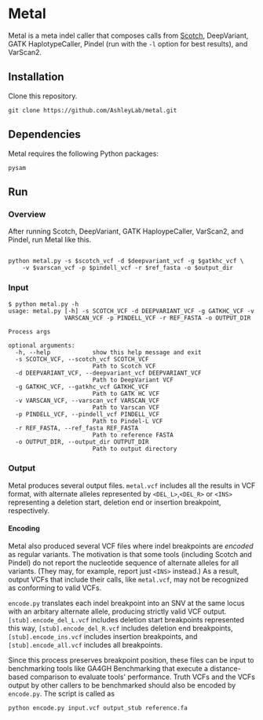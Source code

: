 # Metal

Metal is a meta indel caller that composes calls from [Scotch](https://github.com/AshleyLab/scotch), DeepVariant, GATK HaplotypeCaller, Pindel (run with the `-l` option for best results), and VarScan2. 

## Installation 

Clone this repository. 

```
git clone https://github.com/AshleyLab/metal.git
```

## Dependencies

Metal requires the following Python packages:
```
pysam
```

## Run

### Overview

After running Scotch, DeepVariant, GATK HaploypeCaller, VarScan2, and Pindel, run Metal like this. 

```

python metal.py -s $scotch_vcf -d $deepvariant_vcf -g $gatkhc_vcf \
	-v $varscan_vcf -p $pindell_vcf -r $ref_fasta -o $output_dir

```
### Input

```
$ python metal.py -h
usage: metal.py [-h] -s SCOTCH_VCF -d DEEPVARIANT_VCF -g GATKHC_VCF -v
                VARSCAN_VCF -p PINDELL_VCF -r REF_FASTA -o OUTPUT_DIR

Process args

optional arguments:
  -h, --help            show this help message and exit
  -s SCOTCH_VCF, --scotch_vcf SCOTCH_VCF
                        Path to Scotch VCF
  -d DEEPVARIANT_VCF, --deepvariant_vcf DEEPVARIANT_VCF
                        Path to DeepVariant VCF
  -g GATKHC_VCF, --gatkhc_vcf GATKHC_VCF
                        Path to GATK HC VCF
  -v VARSCAN_VCF, --varscan_vcf VARSCAN_VCF
                        Path to Varscan VCF
  -p PINDELL_VCF, --pindell_vcf PINDELL_VCF
                        Path to Pindel-L VCF
  -r REF_FASTA, --ref_fasta REF_FASTA
                        Path to reference FASTA
  -o OUTPUT_DIR, --output_dir OUTPUT_DIR
                        Path to output directory

```
### Output

Metal produces several output files. `metal.vcf` includes all the results in VCF format, with alternate alleles represented by `<DEL_L>`,`<DEL_R>` or `<INS>` representing a deletion start, deletion end or insertion breakpoint, respectively. 

#### Encoding

Metal also produced several VCF files where indel breakpoints are _encoded_ as regular variants. The motivation is that some tools (including Scotch and Pindel) do not report the nucleotide sequence of alternate alleles for all variants. (They may, for example, report just `<INS>` instead.) As a result, output VCFs that include their calls, like `metal.vcf`, may not be recognized as conforming to valid VCFs. 

`encode.py` translates each indel breakpoint into an SNV at the same locus with an arbitary alternate allele, producing strictly valid VCF output. `[stub].encode_del_L.vcf` includes deletion start breakpoints represented this way, `[stub].encode_del_R.vcf` includes deletion end breakpoints, `[stub].encode_ins.vcf` includes insertion breakpoints, and `[stub].encode_all.vcf` includes all breakpoints. 

Since this process preserves breakpoint position, these files can be input to benchmarking tools like GA4GH Benchmarking that execute a distance-based comparison to evaluate tools' performance. Truth VCFs and the VCFs output by other callers to be benchmarked should also be encoded by `encode.py`. The script is called as

```
python encode.py input.vcf output_stub reference.fa
```
